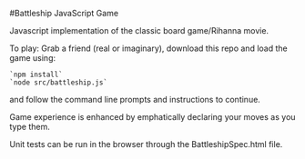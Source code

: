 #Battleship JavaScript Game

Javascript implementation of the classic board game/Rihanna movie.

To play: Grab a friend (real or imaginary), download this repo and load the game using:
	
	`npm install`
	`node src/battleship.js`


and follow the command line prompts and instructions to continue.

Game experience is enhanced by emphatically declaring your moves as you type them.

Unit tests can be run in the browser through the BattleshipSpec.html file.